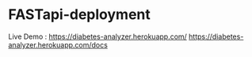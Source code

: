 # FASTapi-deployment

Live Demo : https://diabetes-analyzer.herokuapp.com/
https://diabetes-analyzer.herokuapp.com/docs
